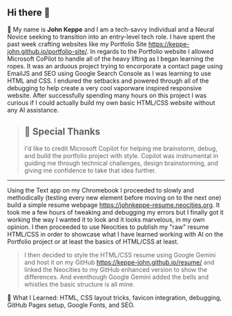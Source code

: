 ## Hi there 👋

🚀 My name is **John Keppe** and I am a tech-savvy individual and a Neural Novice seeking to transition into an entry-level tech role. I have spent the past week crafting websites like my Portfolio Site <a href:>https://keppe-john.github.io/portfolio-site/</a>. In regards to the Portfolio website I allowed Microsoft CoPilot to handle all of the heavy lifting as I began learning the ropes. It was an arduous project trying to encorporate a contact page using EmailJS and SEO using Google Search Console as I was learning to use HTML and CSS. I endured the setbacks and powered through all of the debugging to help create a very cool vaporware inspired responsive website. After successfully spending many hours on this project I was curious if I could actually build my own basic HTML/CSS website without any AI assistance. 

> ## 🤖 Special Thanks
>
> I'd like to credit Microsoft Copilot for helping me brainstorm, debug, and build the portfolio project with style. Copilot was instrumental in guiding me
> through technical challenges, design brainstorming, and giving me confidence to take that idea further. 

---

Using the Text app on my Chromebook I proceeded to slowly and methodically (testing every new element before moving on to the next one) build a simple resume webpage <a href:>https://johnkeppe-resume.neocities.org</a>. It took me a few hours of tweaking and debugging my errors but I finally got it working the way I wanted it to look and it looks marvelous, in my own opinion. I then proceeded to use Neocities to publish my "raw" resume HTML/CSS in order to showcase what I have learned working with AI on the Portfolio project or at least the basics of HTML/CSS at least.

> I then decided to style the HTML/CSS resume using Google Gemini and host it on my GitHub <a href:>https://keppe-john.github.io/resume/</a> and linked the Neocities to my GitHub enhanced version to show the differences. And eventhough Google Gemini added the bells and whistles the basic structure is all mine.





🧪 What I Learned: HTML, CSS layout tricks, favicon integration, debugging, GitHub Pages setup, Google Fonts, and SEO.



